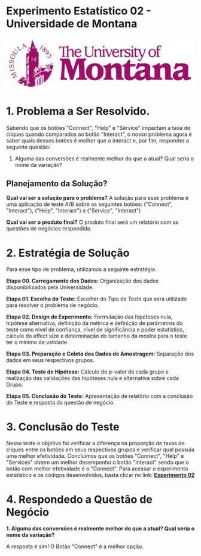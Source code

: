 # Experimento Estatístico 02 - Universidade de Montana

<img src="https://github.com/jefferson-datascience/project_university_montana/blob/main/logo_university.jpg" alt="logo" style="zoom:80%;" />



# 1. Problema a Ser Resolvido.

Sabendo que os botões "Connect", "Help" e "Service" impactam a taxa de cliques quando comparados ao botão "Interact", o nosso problema agora é saber quais desses botões é melhor que o interact e, por fim, responder a seguinte questão: 
 
1. Alguma das conversões é realmente melhor do que a atual? Qual seria o nome da variação?


 ## Planejamento da Solução?
 
**Qual vai ser a solução para o problema?** A solução para esse problema é uma aplicação de teste A/B sobre os seguintes botões: ("Connect", "Interact"), ("Help", "Interact") e ("Service", "Interact")
 
**Qual vai ser o produto final?** O produto final será um relatório com as questões de negócios respondida. 


# 2. Estratégia de Solução

Para esse tipo de problema, utilizamos a seguinte estratégia.

**Etapa 00. Carregamento dos Dados:** Organização dos dados disponibilizados pela Universidade.

**Etapa 01. Escolha do Teste:** Escolher do Tipo de Teste que será utilizado para resolver o problema de negócio.

**Etapa 02. Design de Experimento:** Formulação das hipóteses nula, hipótese alternativa, definição da métrica e definição de parâmetros do teste como nível de confiança, nível de significância e poder estatístico, cálculo do effect size e determinação do tamanho da mostra para o teste ter o mínimo de validade.

**Etapa 03. Preparação e Coleta dos Dados de Amostragem:** Separação dos dados em seus respectivos grupos.

**Etapa 04. Teste de Hipótese:** Cálculo do p-valor de cada grupo e realização das validações das hipóteses nula e alternativa sobre cada Grupo.

**Etapa 05. Conclusão do Teste:** Apresentação de relatório com a conclusão do Teste e resposta da questão de negócio.

# 3. Conclusão do Teste

Nesse teste o objetivo foi verificar a diferença na proporção de taxas de cliques entre os botões em seus respectivos grupos e verificar qual possuia uma melhor efetividade. Concluímos que os botões "Connect", "Help" e "Services" obtem um melhor desempenho o botão "Interact" sendo que o botão com melhor efetividade é o "Connect". Para acessar o experimento estatístico e os códigos desenvolvidos, basta clicar no link: **[Experimento 02](https://github.com/jefferson-datascience/project_university_montana/blob/main/Project%20University%20Montana/notebooks/teste_botoes_efetividade.ipynb)**

# 4. Respondedo a Questão de Negócio

**1. Alguma das conversões é realmente melhor do que a atual? Qual seria o nome da variação?**

A resposta é sim! O Botão "Connect" é a melhor opção.

